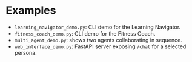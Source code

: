 # Examples
- `learning_navigator_demo.py`: CLI demo for the Learning Navigator.
- `fitness_coach_demo.py`: CLI demo for the Fitness Coach.
- `multi_agent_demo.py`: shows two agents collaborating in sequence.
- `web_interface_demo.py`: FastAPI server exposing `/chat` for a selected persona.
